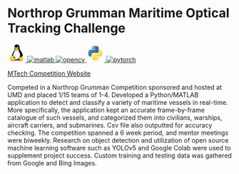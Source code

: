 # Northrop Grumman Maritime Optical Tracking Challenge


<p align="left"> <a href="https://www.linux.org/" target="_blank" rel="noreferrer"> <img src="https://raw.githubusercontent.com/devicons/devicon/master/icons/linux/linux-original.svg" alt="linux" width="40" height="40"/> </a> <a href="https://www.mathworks.com/" target="_blank" rel="noreferrer"> <img src="https://upload.wikimedia.org/wikipedia/commons/2/21/Matlab_Logo.png" alt="matlab" width="40" height="40"/> </a> <a href="https://opencv.org/" target="_blank" rel="noreferrer"> <img src="https://www.vectorlogo.zone/logos/opencv/opencv-icon.svg" alt="opencv" width="40" height="40"/> </a> <a href="https://www.python.org" target="_blank" rel="noreferrer"> <img src="https://raw.githubusercontent.com/devicons/devicon/master/icons/python/python-original.svg" alt="python" width="40" height="40"/> </a> <a href="https://pytorch.org/" target="_blank" rel="noreferrer"> <img src="https://www.vectorlogo.zone/logos/pytorch/pytorch-icon.svg" alt="pytorch" width="40" height="40"/> </a> </p>

[MTech Competition Website](http://mtech.umd.edu/ng/challenges/northrop-grumman-mission-systems-innovation-challenge-multiple-maritime-target-optical-tracking.html
 "Competition Website")
 
Competed in a Northrop Grumman Competition sponsored and hosted at UMD and placed 1/15 teams of 1-4. Developed a Python/MATLAB application to detect and classify a variety of maritime vessels in real-time. More specifically, the application kept an accurate frame-by-frame catalogue of such vessels, and categorized them into civilians, warships, aircraft carriers, and submarines. Csv file also outputted for accuracy checking. The competition spanned a 6 week period, and mentor meetings were biweekly. Research on object detection and utilization of open source machine learning software such as YOLOv5 and Google Colab were used to supplement project success. Custom training and testing data was gathered from Google and Bing Images.
